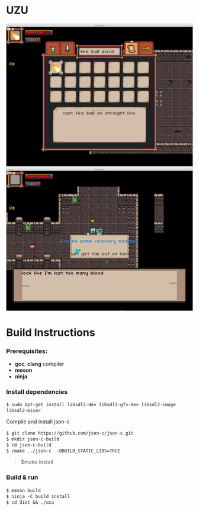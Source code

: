 # UZU
![scr1](screenshot-1.png)
![scr2](screenshot-2.png)
#  Build Instructions
###  Prerequisites: 
* **gcc**, **clang** compiler 
* **meson**
* **ninja**
### Install dependencies
```
$ sudo apt-get install libsdl2-dev libsdl2-gfx-dev libsdl2-image libsdl2-mixer
```

Compile and install json-c
```
$ git clone https://github.com/json-c/json-c.git
$ mkdir json-c-build
$ cd json-c-build
$ cmake ../json-c  -DBUILD_STATIC_LIBS=TRUE
```

>$make install
### Build & run
```
$ meson build
$ ninja -C build install
$ cd dist && ./uzu
```
